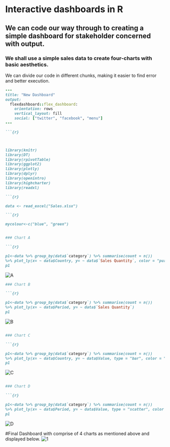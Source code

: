 # Interactive dashboards in R
## We can code our way through to creating a simple dashboard for stakeholder concerned with output.
### We shall use a simple sales data to create four-charts with basic aesthetics.
We can divide our code in different chunks, making it easier to find error and better execution.

```ruby
---
title: "New Dashboard"
output: 
  flexdashboard::flex_dashboard:
    orientation: rows
    vertical_layout: fill
    social: ["twitter", "facebook", "menu"]
---

```{r}



library(knitr)
library(DT)
library(rpivotTable)
library(ggplot2)
library(plotly)
library(dplyr)
library(openintro)
library(highcharter)
library(readxl)

```

```ruby
```{r}

data <- read_excel("Sales.xlsx")

```
``` ruby
```{r}

mycolour<-c("blue", "green")

```
```ruby

### Chart A

```{r}

p1<-data %>% group_by(data$`category`) %>% summarise(count = n())
%>% plot_ly(x= ~ data$Country, y= ~ data$`Sales Quantity`, color = "purple")
p1
```
![A](https://user-images.githubusercontent.com/104814594/167584729-bda9a06f-828e-48c0-8d3b-79ba049c4955.JPG)

```ruby
### Chart B

```{r}

p1<-data %>% group_by(data$`category`) %>% summarise(count = n())
%>% plot_ly(x= ~ data$Period, y= ~ data$`Sales Quantity`)
p1
```
![B](https://user-images.githubusercontent.com/104814594/167584784-4b6b7d91-8a4e-49e6-86ce-5852230ee40a.JPG)

```ruby

### Chart C

```{r}

p1<-data %>% group_by(data$`category`) %>% summarise(count = n())
%>% plot_ly(x= ~ data$Country, y= ~ data$Value, type = "bar", color = "blue")
p1
```
![C](https://user-images.githubusercontent.com/104814594/167584819-88626ab5-d5fa-4bde-a6d2-182eb3f8ea7f.JPG)

```ruby

### Chart D

```{r}

p1<-data %>% group_by(data$`category`) %>% summarise(count = n()) 
%>% plot_ly(x= ~ data$Period, y= ~ data$Value, type = "scatter", color = "green")
p1

```
![D](https://user-images.githubusercontent.com/104814594/167584870-659e4d59-2783-4f54-a9b7-0f91860258b7.JPG)


#Final Dashboard with comprise of 4 charts as mentioned above and displayed below.
![1](https://user-images.githubusercontent.com/104814594/167584188-398b158c-6ae0-4ccf-a1fa-7bb342fcf51b.JPG)




